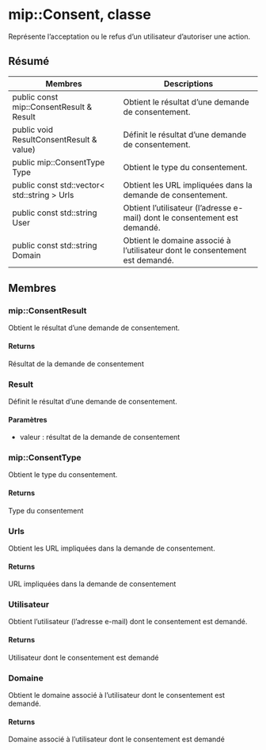 # <a name="class-mipconsent"></a>mip::Consent, classe 
Représente l’acceptation ou le refus d’un utilisateur d’autoriser une action.
## <a name="summary"></a>Résumé
 Membres                        | Descriptions                                
--------------------------------|---------------------------------------------
public const mip::ConsentResult & Result | Obtient le résultat d’une demande de consentement.
public void ResultConsentResult & value) | Définit le résultat d’une demande de consentement.
public mip::ConsentType Type | Obtient le type du consentement.
public const std::vector< std::string > Urls | Obtient les URL impliquées dans la demande de consentement.
public const std::string User | Obtient l’utilisateur (l’adresse e-mail) dont le consentement est demandé.
public const std::string Domain | Obtient le domaine associé à l’utilisateur dont le consentement est demandé.
## <a name="members"></a>Membres
### <a name="mipconsentresult"></a>mip::ConsentResult
Obtient le résultat d’une demande de consentement.
#### <a name="returns"></a>Returns
Résultat de la demande de consentement
### <a name="result"></a>Result
Définit le résultat d’une demande de consentement.
#### <a name="parameters"></a>Paramètres
* valeur : résultat de la demande de consentement
### <a name="mipconsenttype"></a>mip::ConsentType
Obtient le type du consentement.
#### <a name="returns"></a>Returns
Type du consentement
### <a name="urls"></a>Urls
Obtient les URL impliquées dans la demande de consentement.
#### <a name="returns"></a>Returns
URL impliquées dans la demande de consentement
### <a name="user"></a>Utilisateur
Obtient l’utilisateur (l’adresse e-mail) dont le consentement est demandé.
#### <a name="returns"></a>Returns
Utilisateur dont le consentement est demandé
### <a name="domain"></a>Domaine
Obtient le domaine associé à l’utilisateur dont le consentement est demandé.
#### <a name="returns"></a>Returns
Domaine associé à l’utilisateur dont le consentement est demandé